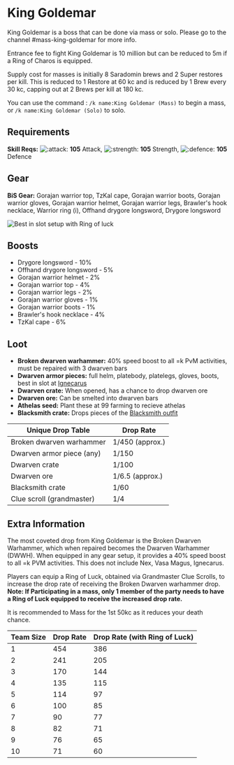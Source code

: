 # King Goldemar

King Goldemar is a boss that can be done via mass or solo. Please go to the channel #mass-king-goldemar for more info.

Entrance fee to fight King Goldemar is 10 million but can be reduced to 5m if a Ring of Charos is equipped.

Supply cost for masses is initially 8 Saradomin brews and 2 Super restores per kill. This is reduced to 1 Restore at 60 kc and is reduced by 1 Brew every 30 kc, capping out at 2 Brews per kill at 180 kc.

You can use the command : `/k name:King Goldemar (Mass)` to begin a mass, or `/k name:King Goldemar (Solo)` to solo.

## Requirements

**Skill Reqs:** ![:attack:](https://cdn.discordapp.com/emojis/630911039969427467.png?v=1) **105** Attack, ![:strength:](https://cdn.discordapp.com/emojis/630911040481263617.png?v=1) **105** Strength, ![:defence:](https://cdn.discordapp.com/emojis/630911040393052180.png?v=1) **105** Defence

## Gear

**BiS Gear:** Gorajan warrior top, TzKal cape, Gorajan warrior boots, Gorajan warrior gloves, Gorajan warrior helmet, Gorajan warrior legs, Brawler's hook necklace, Warrior ring (i), Offhand drygore longsword, Drygore longsword

![Best in slot setup with Ring of luck](<../.gitbook/assets/KG Bis.png>)

## Boosts

* Drygore longsword - 10%
* Offhand drygore longsword - 5%
* Gorajan warrior helmet - 2%
* Gorajan warrior top - 4%
* Gorajan warrior legs - 2%
* Gorajan warrior gloves - 1%
* Gorajan warrior boots - 1%
* Brawler's hook necklace - 4%
* TzKal cape - 6%

## Loot

* **Broken dwarven warhammer:** 40% speed boost to all =k PvM activities, must be repaired with 3 dwarven bars
* **Dwarven armor pieces:** full helm, platebody, platelegs, gloves, boots, best in slot at [Ignecarus](ignecarus/)
* **Dwarven crate:** When opened, has a chance to drop dwarven ore
* **Dwarven ore:** Can be smelted into dwarven bars
* **Athelas seed:** Plant these at 99 farming to recieve athelas
* **Blacksmith crate:** Drops pieces of the [Blacksmith outfit](https://bso-wiki.oldschool.gg/custom-items/equippables#blacksmith-equipment)

| **Unique Drop Table**     | **Drop Rate**   |
| ------------------------- | --------------- |
| Broken dwarven warhammer  | 1/450 (approx.) |
| Dwarven armor piece (any) | 1/150           |
| Dwarven crate             | 1/100           |
| Dwarven ore               | 1/6.5 (approx.) |
| Blacksmith crate          | 1/60            |
| Clue scroll (grandmaster) | 1/4             |

## Extra Information

The most coveted drop from King Goldemar is the Broken Dwarven Warhammer, which when repaired becomes the Dwarven Warhammer (DWWH). When equipped in any gear setup, it provides a 40% speed boost to all  =k PVM activities. This does not include Nex, Vasa Magus, Ignecarus.&#x20;

Players can equip a Ring of Luck, obtained via Grandmaster Clue Scrolls, to increase the drop rate of receiving the Broken Dwarven warhammer drop. **Note: If Participating in a mass, only 1 member of the party needs to have a Ring of Luck equipped to receive the increased drop rate.**

It is recommended to Mass for the 1st 50kc as it reduces your death chance.

| Team Size | Drop Rate | Drop Rate (with Ring of Luck) |
| --------- | --------- | ----------------------------- |
| 1         | 454       | 386                           |
| 2         | 241       | 205                           |
| 3         | 170       | 144                           |
| 4         | 135       | 115                           |
| 5         | 114       | 97                            |
| 6         | 100       | 85                            |
| 7         | 90        | 77                            |
| 8         | 82        | 71                            |
| 9         | 76        | 65                            |
| 10        | 71        | 60                            |
